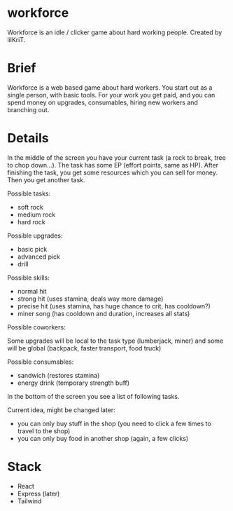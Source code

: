 # workforce

Workforce is an idle / clicker game about hard working people.
Created by lilKriT.

# Brief

Workforce is a web based game about hard workers. You start out as a single person, with basic tools. For your work you get paid, and you can spend money on upgrades, consumables, hiring new workers and branching out.

# Details

In the middle of the screen you have your current task (a rock to break, tree to chop down...). The task has some EP (effort points, same as HP). After finishing the task, you get some resources which you can sell for money. Then you get another task.

Possible tasks:

- soft rock
- medium rock
- hard rock

Possible upgrades:

- basic pick
- advanced pick
- drill

Possible skills:

- normal hit
- strong hit (uses stamina, deals way more damage)
- precise hit (uses stamina, has huge chance to crit, has cooldown?)
- miner song (has cooldown and duration, increases all stats)

Possible coworkers:

Some upgrades will be local to the task type (lumberjack, miner) and some will be global (backpack, faster transport, food truck)

Possible consumables:

- sandwich (restores stamina)
- energy drink (temporary strength buff)

In the bottom of the screen you see a list of following tasks.

Current idea, might be changed later:

- you can only buy stuff in the shop (you need to click a few times to travel to the shop)
- you can only buy food in another shop (again, a few clicks)

# Stack

- React
- Express (later)
- Tailwind
